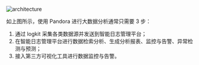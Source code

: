 ![architecture](https://pandora-kibana.qiniu.com/architecture1.png)

如上图所示，使用 Pandora 进行大数据分析通常只需要 3 步：

1. 通过 logkit 采集各类数据源并发送到智能日志管理平台；
2. 在智能日志管理平台进行数据检索分析、生成分析报表、监控与告警、异常检测与预测；
3. 接入第三方可视化工具进行数据监控与告警。